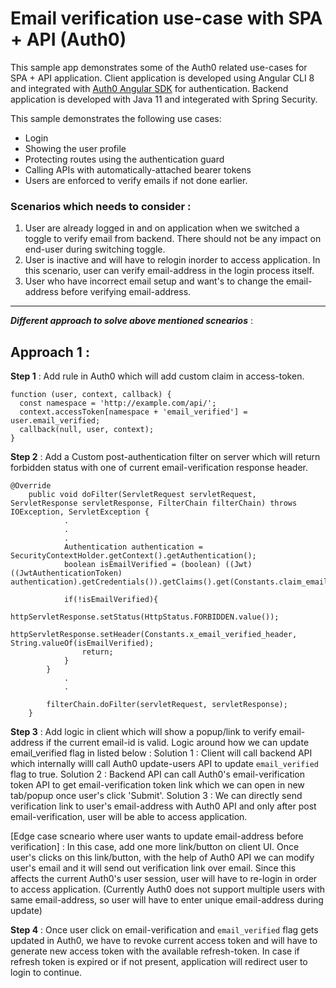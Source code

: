 # Email verification use-case with SPA + API (Auth0)

This sample app demonstrates some of the Auth0 related use-cases for SPA + API application. Client application is developed using Angular CLI 8 and integrated with [Auth0 Angular SDK](https://github.com/auth0/auth0-angular)  for authentication. Backend application is developed with Java 11 and integerated with Spring Security. 

This sample demonstrates the following use cases:

- Login
- Showing the user profile
- Protecting routes using the authentication guard
- Calling APIs with automatically-attached bearer tokens
- Users are enforced to verify emails if not done earlier. 

### Scenarios which needs to consider : 
 
 1. User are already logged in and on application when we switched a toggle to verify email from backend. There should not be any impact on end-user during switching toggle.
 2. User is inactive and will have to relogin inorder to access application. In this scenario, user can verify email-address in the login process itself.
3. User who have incorrect email setup and want's to change the email-address before verifying email-address.

-------------------------------

___Different approach to solve above mentioned scnearios___ : 

## **Approach 1** : 

**Step 1** : Add rule in Auth0 which will add custom claim in access-token.
```
function (user, context, callback) {
  const namespace = 'http://example.com/api/';
  context.accessToken[namespace + 'email_verified'] = user.email_verified;
  callback(null, user, context);
}
```

**Step 2** : Add a Custom post-authentication filter on server which will return forbidden status with one of current email-verification response header. 

```
@Override
	public void doFilter(ServletRequest servletRequest, ServletResponse servletResponse, FilterChain filterChain) throws IOException, ServletException {
            .
            . 
            . 
			Authentication authentication = SecurityContextHolder.getContext().getAuthentication();
			boolean isEmailVerified = (boolean) ((Jwt) ((JwtAuthenticationToken) authentication).getCredentials()).getClaims().get(Constants.claim_email_verified);

			if(!isEmailVerified){
				httpServletResponse.setStatus(HttpStatus.FORBIDDEN.value());
				httpServletResponse.setHeader(Constants.x_email_verified_header, String.valueOf(isEmailVerified);
				return;
			}
		}
            . 
            .

		filterChain.doFilter(servletRequest, servletResponse);
	}

```

**Step 3** : Add logic in client which will show a popup/link to verify email-address if the current email-id is valid. 
  Logic around how we can update email_verified flag in listed below : 
  Solution 1 : Client will call backend API which internally willl call Auth0 update-users API to update `email_verified` flag to true. 
  Solution 2 : Backend API can call Auth0's email-verification token API to get email-verification token link which we can open in new tab/popup once user's click 'Submit'. 
  Solution 3 : We can directly send verification link to user's email-address with Auth0 API and only after post email-verification, user will be able to access application. 

[Edge case scneario where user wants to update email-address before verification] : In this case, add one more link/button on client UI. Once user's clicks on this link/button, with the help of Auth0 API we can modify user's email and it will send out verification link over email. Since this affects the current Auth0's user session, user will have to re-login in order to access application. (Currently Auth0 does not support multiple users with same email-address, so user will have to enter unique email-address during update) 

**Step 4** : Once user click on email-verification and `email_verified` flag gets updated in Auth0, we have to revoke current access token and will have to generate new access token with the available refresh-token. In case if refresh token is expired or if not present, application will redirect user to login to continue. 
